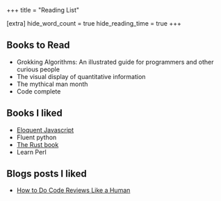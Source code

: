+++
title = "Reading List"

[extra]
hide_word_count = true
hide_reading_time = true
+++

## Books to Read

* Grokking Algorithms: An illustrated guide for programmers and other curious people
* The visual display of quantitative information 
* The mythical man month
* Code complete


## Books I liked
* [Eloquent Javascript](https://eloquentjavascript.net/)
* Fluent python
* [The Rust book](https://doc.rust-lang.org/book/title-page.html)
* Learn Perl


## Blogs posts I liked
* [How to Do Code Reviews Like a Human](https://mtlynch.io/human-code-reviews-1/)
